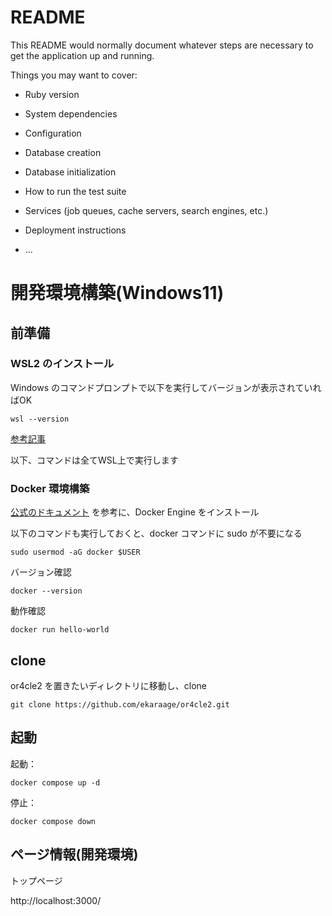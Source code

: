 # README

This README would normally document whatever steps are necessary to get the
application up and running.

Things you may want to cover:

* Ruby version

* System dependencies

* Configuration

* Database creation

* Database initialization

* How to run the test suite

* Services (job queues, cache servers, search engines, etc.)

* Deployment instructions

* ...

# 開発環境構築(Windows11)
## 前準備
### WSL2 のインストール

Windows のコマンドプロンプトで以下を実行してバージョンが表示されていればOK

```
wsl --version
```

[参考記事](https://qiita.com/SAITO_Keita/items/148f794a5b358e5cb87b)

以下、コマンドは全てWSL上で実行します

### Docker 環境構築

[公式のドキュメント](https://docs.docker.com/engine/install/ubuntu/#install-using-the-repository) を参考に、Docker Engine をインストール

以下のコマンドも実行しておくと、docker コマンドに sudo が不要になる
```
sudo usermod -aG docker $USER
```

バージョン確認

```
docker --version
```

動作確認

```
docker run hello-world
```

## clone

or4cle2 を置きたいディレクトリに移動し、clone
```
git clone https://github.com/ekaraage/or4cle2.git
```

## 起動

起動：
```
docker compose up -d
```

停止：
```
docker compose down
```

## ページ情報(開発環境)

トップページ

http://localhost:3000/
